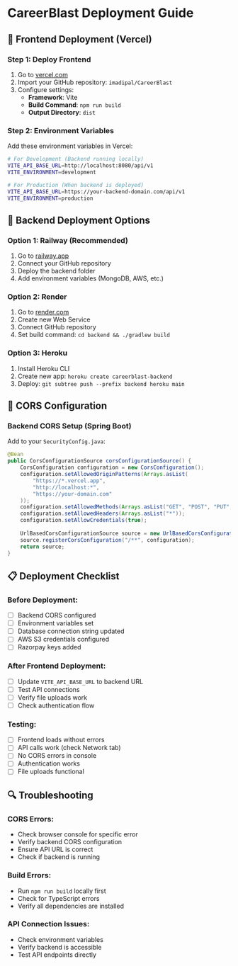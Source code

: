 # CareerBlast Deployment Guide

## 🚀 Frontend Deployment (Vercel)

### Step 1: Deploy Frontend
1. Go to [vercel.com](https://vercel.com)
2. Import your GitHub repository: `imadipal/CareerBlast`
3. Configure settings:
   - **Framework**: Vite
   - **Build Command**: `npm run build`
   - **Output Directory**: `dist`

### Step 2: Environment Variables
Add these environment variables in Vercel:

```bash
# For Development (Backend running locally)
VITE_API_BASE_URL=http://localhost:8080/api/v1
VITE_ENVIRONMENT=development

# For Production (When backend is deployed)
VITE_API_BASE_URL=https://your-backend-domain.com/api/v1
VITE_ENVIRONMENT=production
```

## 🔧 Backend Deployment Options

### Option 1: Railway (Recommended)
1. Go to [railway.app](https://railway.app)
2. Connect your GitHub repository
3. Deploy the backend folder
4. Add environment variables (MongoDB, AWS, etc.)

### Option 2: Render
1. Go to [render.com](https://render.com)
2. Create new Web Service
3. Connect GitHub repository
4. Set build command: `cd backend && ./gradlew build`

### Option 3: Heroku
1. Install Heroku CLI
2. Create new app: `heroku create careerblast-backend`
3. Deploy: `git subtree push --prefix backend heroku main`

## 🚨 CORS Configuration

### Backend CORS Setup (Spring Boot)
Add to your `SecurityConfig.java`:

```java
@Bean
public CorsConfigurationSource corsConfigurationSource() {
    CorsConfiguration configuration = new CorsConfiguration();
    configuration.setAllowedOriginPatterns(Arrays.asList(
        "https://*.vercel.app",
        "http://localhost:*",
        "https://your-domain.com"
    ));
    configuration.setAllowedMethods(Arrays.asList("GET", "POST", "PUT", "DELETE", "OPTIONS"));
    configuration.setAllowedHeaders(Arrays.asList("*"));
    configuration.setAllowCredentials(true);
    
    UrlBasedCorsConfigurationSource source = new UrlBasedCorsConfigurationSource();
    source.registerCorsConfiguration("/**", configuration);
    return source;
}
```

## 📋 Deployment Checklist

### Before Deployment:
- [ ] Backend CORS configured
- [ ] Environment variables set
- [ ] Database connection string updated
- [ ] AWS S3 credentials configured
- [ ] Razorpay keys added

### After Frontend Deployment:
- [ ] Update `VITE_API_BASE_URL` to backend URL
- [ ] Test API connections
- [ ] Verify file uploads work
- [ ] Check authentication flow

### Testing:
- [ ] Frontend loads without errors
- [ ] API calls work (check Network tab)
- [ ] No CORS errors in console
- [ ] Authentication works
- [ ] File uploads functional

## 🔍 Troubleshooting

### CORS Errors:
- Check browser console for specific error
- Verify backend CORS configuration
- Ensure API URL is correct
- Check if backend is running

### Build Errors:
- Run `npm run build` locally first
- Check for TypeScript errors
- Verify all dependencies are installed

### API Connection Issues:
- Check environment variables
- Verify backend is accessible
- Test API endpoints directly
